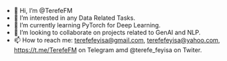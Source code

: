 - 👋 Hi, I’m @TerefeFM
- 👀 I’m interested in any Data Related Tasks.
- 🌱 I’m currently learning PyTorch for Deep Learning.
- 💞️ I’m looking to collaborate on projects related to GenAI and NLP.
- 📫 How to reach me: terefefeyisa@gmail.com, terefefeyisa@yahoo.com, https://t.me/TerefeFM on Telegram amd @terefe_feyisa on Twiter.

<!---
TerefeFM/TerefeFM is a ✨ special ✨ repository because its `README.md` (this file) appears on your GitHub profile.
You can click the Preview link to take a look at your changes.
--->
